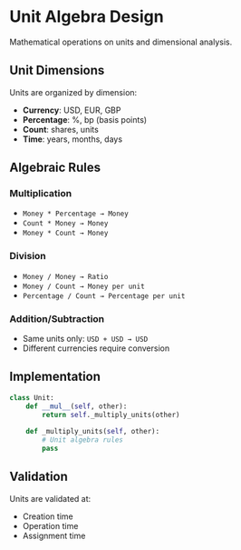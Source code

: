 # Unit Algebra Design

Mathematical operations on units and dimensional analysis.

## Unit Dimensions

Units are organized by dimension:
- **Currency**: USD, EUR, GBP
- **Percentage**: %, bp (basis points)
- **Count**: shares, units
- **Time**: years, months, days

## Algebraic Rules

### Multiplication
- `Money * Percentage → Money`
- `Count * Money → Money`
- `Money * Count → Money`

### Division
- `Money / Money → Ratio`
- `Money / Count → Money per unit`
- `Percentage / Count → Percentage per unit`

### Addition/Subtraction
- Same units only: `USD + USD → USD`
- Different currencies require conversion

## Implementation

```python
class Unit:
    def __mul__(self, other):
        return self._multiply_units(other)
    
    def _multiply_units(self, other):
        # Unit algebra rules
        pass
```

## Validation

Units are validated at:
- Creation time
- Operation time  
- Assignment time